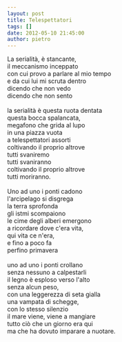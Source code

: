 ```yaml
---
layout: post
title: Telespettatori
tags: []
date: 2012-05-10 21:45:00
author: pietro
---
```

La serialità, è stancante,<br/>il meccanismo inceppato<br/>con cui provo a parlare al mio tempo<br/>e da cui lui mi scruta dentro<br/>dicendo che non vedo<br/>dicendo che non sento<br/><br/>la serialità è questa ruota dentata<br/>questa bocca spalancata,<br/>megafono che grida al lupo<br/>in una piazza vuota<br/>a telespettatori assorti<br/>coltivando il proprio altrove<br/>tutti svaniremo<br/>tutti svaniranno<br/>coltivando il proprio altrove<br/>tutti moriranno.<br/><br/>Uno ad uno i ponti cadono<br/>l'arcipelago si disgrega<br/>la terra sprofonda<br/>gli istmi scompaiono<br/>le cime degli alberi emergono<br/>a ricordare dove c'era vita,<br/>qui vita ce n'era,<br/>e fino a poco fa<br/>perfino primavera<br/><br/>uno ad uno i ponti crollano<br/>senza nessuno a calpestarli<br/>il legno è esploso verso l'alto<br/>senza alcun peso,<br/>con una leggerezza di seta gialla<br/>una vampata di schegge,<br/>con lo stesso silenzio<br/>il mare viene, viene a mangiare<br/>tutto ciò che un giorno era qui<br/>ma che ha dovuto imparare a nuotare.
